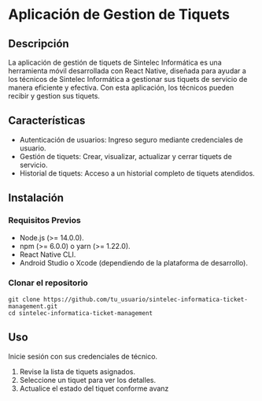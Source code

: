 # Aplicación de Gestion de Tiquets

## Descripción
La aplicación de gestión de tiquets de Sintelec Informática es una herramienta móvil desarrollada con React Native, diseñada para ayudar a los técnicos de Sintelec Informática a gestionar sus tiquets de servicio de manera eficiente y efectiva. Con esta aplicación, los técnicos pueden recibir y gestion sus tiquets.

## Características
- Autenticación de usuarios: Ingreso seguro mediante credenciales de usuario.
- Gestión de tiquets: Crear, visualizar, actualizar y cerrar tiquets de servicio.
- Historial de tiquets: Acceso a un historial completo de tiquets atendidos.

## Instalación
### Requisitos Previos
- Node.js (>= 14.0.0).
- npm (>= 6.0.0) o yarn (>= 1.22.0).
- React Native CLI.
- Android Studio o Xcode (dependiendo de la plataforma de desarrollo).

### Clonar el repositorio
```
git clone https://github.com/tu_usuario/sintelec-informatica-ticket-management.git
cd sintelec-informatica-ticket-management
```

## Uso
Inicie sesión con sus credenciales de técnico.
1. Revise la lista de tiquets asignados.
2. Seleccione un tiquet para ver los detalles.
3. Actualice el estado del tiquet conforme avanz

